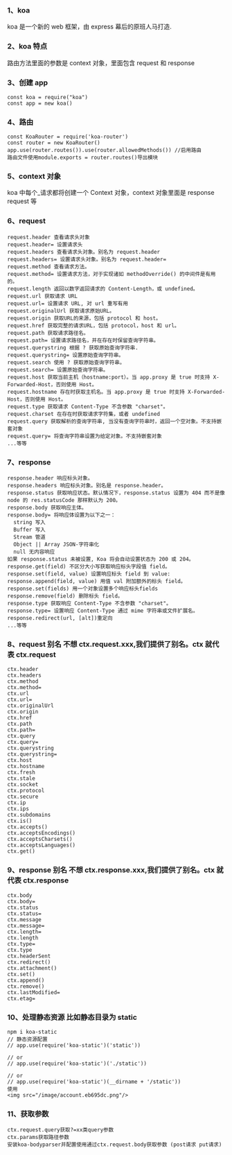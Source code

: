 ### 1、koa

koa 是一个新的 web 框架，由 express 幕后的原班人马打造.

### 2、koa 特点

路由方法里面的参数是 context 对象，里面包含 request 和 response

### 3、创建 app

    const koa = require("koa")
    const app = new koa()

### 4、路由

    const KoaRouter = require('koa-router')
    const router = new KoaRouter()
    app.use(router.routes()).use(router.allowedMethods()) //启用路由
    路由文件使用module.exports = router.routes()导出模块

### 5、context 对象

koa 中每个\_请求都将创建一个 Context 对象，context 对象里面是 response request 等

### 6、request

    request.header 查看请求头对象
    request.header= 设置请求头
    request.headers 查看请求头对象。别名为 request.header
    request.headers= 设置请求头对象。别名为 request.header=
    request.method 查看请求方法。
    request.method= 设置请求方法，对于实现诸如 methodOverride() 的中间件是有用的。
    request.length 返回以数字返回请求的 Content-Length，或 undefined。
    request.url 获取请求 URL
    request.url= 设置请求 URL, 对 url 重写有用
    request.originalUrl 获取请求原始URL。
    request.origin 获取URL的来源，包括 protocol 和 host。
    request.href 获取完整的请求URL，包括 protocol，host 和 url。
    request.path 获取请求路径名。
    request.path= 设置请求路径名，并在存在时保留查询字符串。
    request.querystring 根据 ? 获取原始查询字符串.
    request.querystring= 设置原始查询字符串。
    request.search 使用 ? 获取原始查询字符串。
    request.search= 设置原始查询字符串。
    request.host 获取当前主机（hostname:port）。当 app.proxy 是 true 时支持 X-Forwarded-Host，否则使用 Host。
    request.hostname 存在时获取主机名。当 app.proxy 是 true 时支持 X-Forwarded-Host，否则使用 Host。
    request.type 获取请求 Content-Type 不含参数 "charset"。
    request.charset 在存在时获取请求字符集，或者 undefined
    request.query 获取解析的查询字符串, 当没有查询字符串时，返回一个空对象。不支持嵌套对象
    request.query= 将查询字符串设置为给定对象。不支持嵌套对象
    ...等等

### 7、response

    response.header 响应标头对象。
    response.headers 响应标头对象。别名是 response.header。
    response.status 获取响应状态。默认情况下，response.status 设置为 404 而不是像 node 的 res.statusCode 那样默认为 200。
    response.body 获取响应主体。
    response.body= 将响应体设置为以下之一：
      string 写入
      Buffer 写入
      Stream 管道
      Object || Array JSON-字符串化
      null 无内容响应
    如果 response.status 未被设置, Koa 将会自动设置状态为 200 或 204。
    response.get(field) 不区分大小写获取响应标头字段值 field。
    response.set(field, value) 设置响应标头 field 到 value:
    response.append(field, value) 用值 val 附加额外的标头 field。
    response.set(fields) 用一个对象设置多个响应标头fields
    response.remove(field) 删除标头 field。
    response.type 获取响应 Content-Type 不含参数 "charset"。
    response.type= 设置响应 Content-Type 通过 mime 字符串或文件扩展名。
    response.redirect(url, [alt])重定向
    ...等等

### 8、request 别名 不想 ctx.request.xxx,我们提供了别名。ctx 就代表 ctx.request

    ctx.header
    ctx.headers
    ctx.method
    ctx.method=
    ctx.url
    ctx.url=
    ctx.originalUrl
    ctx.origin
    ctx.href
    ctx.path
    ctx.path=
    ctx.query
    ctx.query=
    ctx.querystring
    ctx.querystring=
    ctx.host
    ctx.hostname
    ctx.fresh
    ctx.stale
    ctx.socket
    ctx.protocol
    ctx.secure
    ctx.ip
    ctx.ips
    ctx.subdomains
    ctx.is()
    ctx.accepts()
    ctx.acceptsEncodings()
    ctx.acceptsCharsets()
    ctx.acceptsLanguages()
    ctx.get()

### 9、response 别名 不想 ctx.response.xxx,我们提供了别名。ctx 就代表 ctx.response

    ctx.body
    ctx.body=
    ctx.status
    ctx.status=
    ctx.message
    ctx.message=
    ctx.length=
    ctx.length
    ctx.type=
    ctx.type
    ctx.headerSent
    ctx.redirect()
    ctx.attachment()
    ctx.set()
    ctx.append()
    ctx.remove()
    ctx.lastModified=
    ctx.etag=

### 10、处理静态资源 比如静态目录为 static

    npm i koa-static
    // 静态资源配置
    // app.use(require('koa-static')('static'))

    // or
    // app.use(require('koa-static')('./static'))

    // or
    // app.use(require('koa-static')(__dirname + '/static'))
    使用
    <img src="/image/account.eb695dc.png"/>

### 11、获取参数

    ctx.request.query获取?=xx类query参数
    ctx.params获取路径参数
    安装koa-bodyparser并配置使用通过ctx.request.body获取参数 (post请求 put请求)
